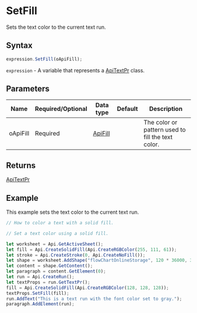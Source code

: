 # SetFill

Sets the text color to the current text run.

## Syntax

```javascript
expression.SetFill(oApiFill);
```

`expression` - A variable that represents a [ApiTextPr](../ApiTextPr.md) class.

## Parameters

| **Name** | **Required/Optional** | **Data type** | **Default** | **Description** |
| ------------- | ------------- | ------------- | ------------- | ------------- |
| oApiFill | Required | [ApiFill](../../ApiFill/ApiFill.md) |  | The color or pattern used to fill the text color. |

## Returns

[ApiTextPr](../../ApiTextPr/ApiTextPr.md)

## Example

This example sets the text color to the current text run.

```javascript editor-xlsx
// How to color a text with a solid fill.

// Set a text color using a solid fill.

let worksheet = Api.GetActiveSheet();
let fill = Api.CreateSolidFill(Api.CreateRGBColor(255, 111, 61));
let stroke = Api.CreateStroke(0, Api.CreateNoFill());
let shape = worksheet.AddShape("flowChartOnlineStorage", 120 * 36000, 35 * 36000, fill, stroke, 0, 2 * 36000, 0, 3 * 36000);
let content = shape.GetContent();
let paragraph = content.GetElement(0);
let run = Api.CreateRun();
let textProps = run.GetTextPr();
fill = Api.CreateSolidFill(Api.CreateRGBColor(128, 128, 128));
textProps.SetFill(fill);
run.AddText("This is a text run with the font color set to gray.");
paragraph.AddElement(run);
```

